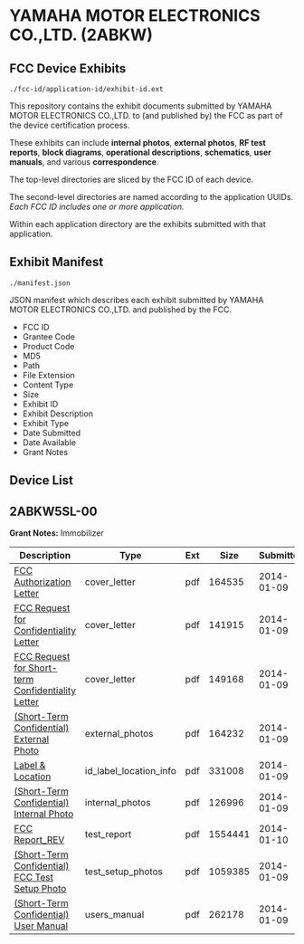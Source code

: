 # YAMAHA MOTOR ELECTRONICS CO.,LTD. (2ABKW)
## FCC Device Exhibits

```
./fcc-id/application-id/exhibit-id.ext
```

This repository contains the exhibit documents submitted by YAMAHA MOTOR ELECTRONICS CO.,LTD. to (and published by) the FCC as part of the device certification process.

These exhibits can include **internal photos**, **external photos**, **RF test reports**, **block diagrams**, **operational descriptions**, **schematics**, **user manuals**, and various **correspondence**.

The top-level directories are sliced by the FCC ID of each device.

The second-level directories are named according to the application UUIDs. *Each FCC ID includes one or more application.*

Within each application directory are the exhibits submitted with that application. 

## Exhibit Manifest

```
./manifest.json
```

JSON manifest which describes each exhibit submitted by YAMAHA MOTOR ELECTRONICS CO.,LTD. and published by the FCC.

- FCC ID
- Grantee Code
- Product Code
- MD5
- Path
- File Extension
- Content Type
- Size
- Exhibit ID
- Exhibit Description
- Exhibit Type
- Date Submitted
- Date Available
- Grant Notes

## Device List
## 2ABKW5SL-00
**Grant Notes:** Immobilizer

| Description | Type | Ext | Size | Submitted | Available |
| ----------- | ---- | --- | ---- | --------- | --------- |
| [FCC Authorization Letter](2ABKW5SL-00/0c6fe257adaf04733906fc9208bc9d25/2162083.pdf) | cover_letter | pdf | 164535 | 2014-01-09 | 2014-01-10 |
| [FCC Request for Confidentiality Letter](2ABKW5SL-00/0c6fe257adaf04733906fc9208bc9d25/2162084.pdf) | cover_letter | pdf | 141915 | 2014-01-09 | 2014-01-10 |
| [FCC Request for Short-term Confidentiality Letter](2ABKW5SL-00/0c6fe257adaf04733906fc9208bc9d25/2162085.pdf) | cover_letter | pdf | 149168 | 2014-01-09 | 2014-01-10 |
| [(Short-Term Confidential) External Photo](2ABKW5SL-00/0c6fe257adaf04733906fc9208bc9d25/2162089.pdf) | external_photos | pdf | 164232 | 2014-01-09 | 2014-07-09 |
| [Label & Location](2ABKW5SL-00/0c6fe257adaf04733906fc9208bc9d25/2162087.pdf) | id_label_location_info | pdf | 331008 | 2014-01-09 | 2014-01-10 |
| [(Short-Term Confidential) Internal Photo](2ABKW5SL-00/0c6fe257adaf04733906fc9208bc9d25/2162090.pdf) | internal_photos | pdf | 126996 | 2014-01-09 | 2014-07-09 |
| [FCC Report_REV](2ABKW5SL-00/0c6fe257adaf04733906fc9208bc9d25/2162508.pdf) | test_report | pdf | 1554441 | 2014-01-10 | 2014-01-10 |
| [(Short-Term Confidential) FCC Test Setup Photo](2ABKW5SL-00/0c6fe257adaf04733906fc9208bc9d25/2162088.pdf) | test_setup_photos | pdf | 1059385 | 2014-01-09 | 2014-07-09 |
| [(Short-Term Confidential) User Manual](2ABKW5SL-00/0c6fe257adaf04733906fc9208bc9d25/2162091.pdf) | users_manual | pdf | 262178 | 2014-01-09 | 2014-07-09 |
